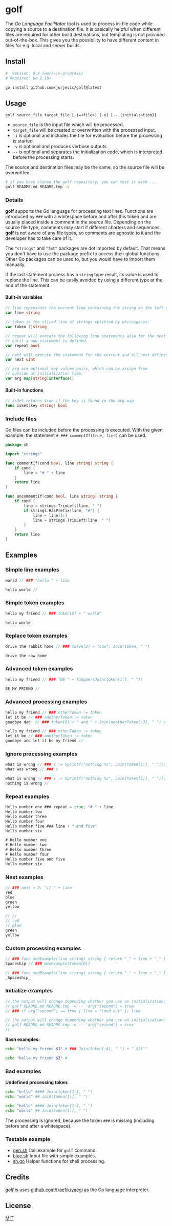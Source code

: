 # golf

The *Go Language Facilitator* tool is used to process in-file code while copying a source to a destination file. It is basically helpful when different files are required for other build destinations, but templating is not provided out-of-the-box. This gives you the possibility to have different content in files for e.g. local and server builds.

##  Install
```sh
#  Version: 0.8 (work-in-progress)
# Required: Go 1.16+

go install github.com/jurjevic/golf@latest
```

## Usage
```
golf source_file target_file [-i=<file>] [-v] [-- {initialzation}]
```
- `source_file` is the input file which will be processed.
- `target_file` will be created or overwritten with the processed input.
- `-i` is optional and includes the file for evaluation before the processing is started.
- `-v` is optional and produces verbose outputs.
- `--` is optional and separates the initialization code, which is interpreted before the processing starts.

The source and destination files may be the same, so the source file will be overwritten.

```sh
# if you have cloned the golf repository, you can test it with ...
golf README.md README.tmp -v
```

### Details
**golf** supports the Go language for processing text lines. 
Functions are introduced by ```###``` with a whitespace before and after this token and are usually placed inside a comment in the source file. Depending on the source file type, comments may start if different charters and sequences. **golf** is not aware of any file types, so comments are agnostic to it and the developer has to take care of it.

The `"strings"` and `"fmt"` packages are dot imported by default. That means you don't have to use the package prefix to access their global functions. Other Go packages can be used to, but you would have to import them manually.

If the last statement process has a `string` type result, its value is used to replace the line. This can be easily avoided by using a different type at the end of the statement.

#### Built-in variables
```go
// line represents the current line containing the string on the left side of '###'.
var line string

// token is the sliced line of strings splitted by whitespaces.
var token []string

// repeat will execute the following line statements also for the next lines,
// until a new statement is defined.
var repeat bool

// next will execute the statement for the current and all next defined amount of lines. It will also stop, when a new statement is defined.
var next uint

// arg are optional key values pairs, which can be assign from
// outside at initialization time.
var arg map[string]interface{}
```
#### Built-in functions
```go
// isSet returns true if the key is found in the arg map
func isSet(key string) bool
```

### Include files
Go files can be included before the processing is executed. With the given example, the statement `# ### commentIf(true, line)` can be used.
```go
package sh

import "strings"

func commentIf(cond bool, line string) string {
	if cond {
		line = "# " + line
	}
	return line
}

func uncommentIf(cond bool, line string) string {
	if cond {
		line = strings.TrimLeft(line, " ")
		if strings.HasPrefix(line, "#") {
			line = line[1:]
			line = strings.TrimLeft(line, " ")
		}
	}
	return line
}
```

## Examples

### Simple line examples
```go
world // ### "hello " + line
```
```go
hello world //
```

### Simple token examples
```go
hello my friend // ### token[0] + " world"
```
```go
hello world
```

### Replace token examples
```go
drive the rabbit home // ### token[2] = "cow"; Join(token, " ")
```
```go
drive the cow home
```

### Advanced token examples
```go
hello my friend // ### "BE " + ToUpper(Join(token[1:], " "))
```
```go
BE MY FRIEND //
```

### Advanced processing examples
```go
hello my friend // ### otherToken := token
let it be // ### anotherToken := token
goodbye dad  // ### token[0] + " and " + Join(anotherToken[:3], " ") + " " + Join(otherToken[1:], " ")
```
```go
hello my friend // ### otherToken := token
let it be // ### anotherToken := token
goodbye and let it be my friend //
```

### Ignore processing examples
```go
what is wrong // ### s := Sprintf("nothing %s", Join(token[1:], " ")); false
what was wrong // ### s
```
```go
what is wrong // ### s := Sprintf("nothing %s", Join(token[1:], " ")); false
nothing is wrong //
```

### Repeat examples
```go
Hello number one ### repeat = true; "# " + line
Hello number two
Hello number three
Hello number four
Hello number five ### line + " and five"
Hello number six
```
```go
# Hello number one
# Hello number two
# Hello number three
# Hello number four
Hello number five and five
Hello number six
```

### Next examples
```go
// ### next = 2; "// " + line
red
blue
green
yellow
```
```go
// //
// red
// blue
green
yellow
```

### Custom processing examples
```go
// ### func modExample(line string) string { return "_" + line + "_" }
Spaceship // ### modExample(token[0])
```
```go
// ### func modExample(line string) string { return "_" + line + "_" }
_Spaceship_
```

### Initialize examples
```go
// the output will change depending whether you use an initialization:
// golf README.md README.tmp -v -- 'arg["second"] = true'
// ### if arg["second"] == true { line = "Loud out" }; line
```
```go
// the output will change depending whether you use an initialization:
// golf README.md README.tmp -v -- 'arg["second"] = true'
//
```

**Bash examples:**
```bash
echo "hello my friend $1" # ### Join(token[:4], " ") + " $2\""
```
```bash
echo "hello my friend $2" #
```

### Bad examples

**Undefined processing token:**
```bash
echo "hello" #### Join(token[1:], " ")
echo "world" ## Join(token[1:], " ")
```
```bash
echo "hello" #### Join(token[1:], " ")
echo "world" ## Join(token[1:], " ")
```
The processing is ignored, because the token `###` is missing (including before and after a whitespace).

### Testable example
* [gen.sh](https://github.com/jurjevic/golf/blob/main/example/gen.sh) Call example for `golf` command.
* [blue.sh](https://github.com/jurjevic/golf/blob/main/example/blue.sh) Input file with simple examples.
* [sh.go](https://github.com/jurjevic/golf/blob/main/example/sh.go) Helper functions for shell processing.

## Credits
*golf* is uses [github.com/traefik/yaegi](https://github.com/traefik/yaegi) as the Go language interpreter.

## License
[MIT](https://github.com/jurjevic/golf/blob/main/LICENSE)

